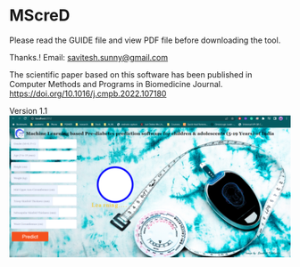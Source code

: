 # MScreD
Please read the GUIDE file and view PDF file before downloading the tool.

Thanks.!
Email: savitesh.sunny@gmail.com

The scientific paper based on this software has been published in Computer Methods and Programs in Biomedicine Journal.
https://doi.org/10.1016/j.cmpb.2022.107180


Version 1.1
![](MScreD/MScreD.png)
